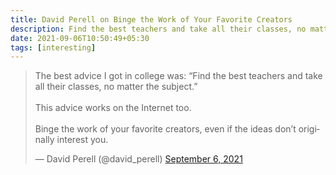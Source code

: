 ```yaml
---
title: David Perell on Binge the Work of Your Favorite Creators
description: Find the best teachers and take all their classes, no matter the subject
date: 2021-09-06T10:50:49+05:30
tags: [interesting]
---
```


<blockquote class="twitter-tweet"><p lang="en" dir="ltr">The best advice I got in college was: “Find the best teachers and take all their classes, no matter the subject.”<br><br>This advice works on the Internet too.<br><br>Binge the work of your favorite creators, even if the ideas don’t originally interest you.</p>&mdash; David Perell (@david_perell) <a href="https://twitter.com/david_perell/status/1434727741711134720?ref_src=twsrc%5Etfw">September 6, 2021</a></blockquote> <script async src="https://platform.twitter.com/widgets.js" charset="utf-8"></script>